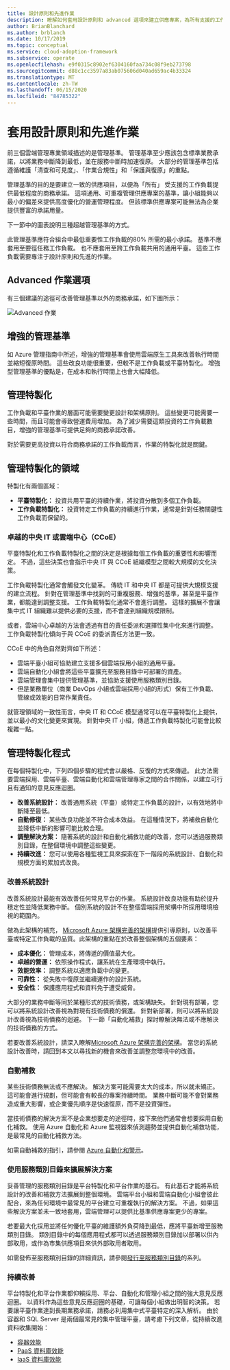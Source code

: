 ```yaml
---
title: 設計原則和先進作業
description: 瞭解如何套用設計原則和 advanced 選項來建立供應專案，為所有支援的工作負載提供最低等級的商務承諾。
author: BrianBlanchard
ms.author: brblanch
ms.date: 10/17/2019
ms.topic: conceptual
ms.service: cloud-adoption-framework
ms.subservice: operate
ms.openlocfilehash: e9f0315c8902ef6304160faa734c08f9eb273798
ms.sourcegitcommit: d88c1cc3597a83ab075606d040ad659ac4b33324
ms.translationtype: MT
ms.contentlocale: zh-TW
ms.lasthandoff: 06/15/2020
ms.locfileid: "84785322"
---
```

# <a name="apply-design-principles-and-advanced-operations"></a>套用設計原則和先進作業

前三個雲端管理專業領域描述的是管理基準。 管理基準至少應該包含標準業務承諾，以將業務中斷降到最低，並在服務中斷時加速復原。 大部分的管理基準包括遵循維護「清查和可見度」、「作業合規性」和「保護與復原」的重點。

管理基準的目的是要建立一致的供應項目，以便為「所有」  受支援的工作負載提供最低程度的商務承諾。 這項通用、可重複管理供應專案的基準，讓小組能夠以最小的偏差來提供高度優化的營運管理程度。 但該標準供應專案可能無法為企業提供豐富的承諾用量。

下一節中的圖表說明三種超越管理基準的方式。

此管理基準應符合組合中最低重要性工作負載的80% 所需的最小承諾。 基準不應套用至要徑任務工作負載。 也不應套用至跨工作負載共用的通用平臺。 這些工作負載需要專注于設計原則和先進的作業。

## <a name="advanced-operations-options"></a>Advanced 作業選項

有三個建議的途徑可改善管理基準以外的商務承諾，如下圖所示：

![Advanced 作業](../_images/manage/beyond-the-baseline.png)

## <a name="enhanced-management-baseline"></a>增強的管理基準

如 Azure 管理指南中所述，增強的管理基準會使用雲端原生工具來改善執行時間並縮短復原時間。 這些改良功能很重要，但較不是工作負載或平臺特製化。 增強型管理基準的優點是，在成本和執行時間上也會大幅降低。

## <a name="management-specialization"></a>管理特製化

工作負載和平臺作業的層面可能需要變更設計和架構原則。 這些變更可能需要一些時間，而且可能會導致營運費用增加。 為了減少需要這類投資的工作負載數目，增強的管理基準可提供足夠的商務承諾改善。

對於需要更高投資以符合商務承諾的工作負載而言，作業的特製化就是關鍵。

## <a name="areas-of-management-specialization"></a>管理特製化的領域

特製化有兩個區域：

- **平臺特製化：** 投資共用平臺的持續作業，將投資分散到多個工作負載。
- **工作負載特製化：** 投資特定工作負載的持續進行作業，通常是針對任務關鍵性工作負載而保留的。

### <a name="central-it-or-cloud-center-of-excellence-ccoe"></a>卓越的中央 IT 或雲端中心（CCoE）

平臺特製化和工作負載特製化之間的決定是根據每個工作負載的重要性和影響而定。 不過，這些決策也會指示中央 IT 與 CCoE 組織模型之間較大規模的文化決策。

工作負載特製化通常會觸發文化變革。 傳統 IT 和中央 IT 都是可提供大規模支援的建立流程。 針對在管理基準中找到的可重複服務、增強的基準，甚至是平臺作業，都能達到調整支援。 工作負載特製化通常不會進行調整。 這樣的擴展不會讓集中式 IT 組織難以提供必要的支援，而不會達到組織規模限制。

或者，雲端中心卓越的方法會透過有目的責任委派和選擇性集中化來進行調整。 工作負載特製化傾向于與 CCoE 的委派責任方法更一致。

CCoE 中的角色自然對齊如下所述：

- 雲端平臺小組可協助建立支援多個雲端採用小組的通用平臺。
- 雲端自動化小組會將這些平臺擴充至服務目錄中可部署的資產。
- 雲端管理會集中提供管理基準，並協助支援使用服務類別目錄。
- 但是業務單位（商業 DevOps 小組或雲端採用小組的形式）保有工作負載、管線或效能的日常作業責任。

就管理領域的一致性而言，中央 IT 和 CCoE 模型通常可以在平臺特製化上提供，並以最小的文化變更來實現。 針對中央 IT 小組，傳遞工作負載特製化可能會比較複雜一點。

## <a name="management-specialization-processes"></a>管理特製化程式

在每個特製化中，下列四個步驟的程式會以嚴格、反復的方式來傳遞。 此方法需要雲端採用、雲端平臺、雲端自動化和雲端管理專家之間的合作關係，以建立可行且有通知的意見反應迴圈。

- **改善系統設計：** 改善通用系統（平臺）或特定工作負載的設計，以有效地將中斷降至最低。
- **自動修復：** 某些改良功能並不符合成本效益。 在這種情況下，將補救自動化並降低中斷的影響可能比較合理。
- **調整解決方案：** 隨著系統的設計和自動化補救功能的改善，您可以透過服務類別目錄，在整個環境中調整這些變更。
- **持續改進：** 您可以使用各種監視工具來探索在下一階段的系統設計、自動化和規模方面的累加式改良。

### <a name="improve-system-design"></a>改善系統設計

改善系統設計最能有效改善任何常見平台的作業。 系統設計改良功能有助於提升穩定性並降低業務中斷。 個別系統的設計不在整個雲端採用架構中所採用環境檢視的範圍內。

做為此架構的補充， [Microsoft Azure 架構完善的架構](https://docs.microsoft.com/azure/architecture/framework)提供引導原則，以改善平臺或特定工作負載的品質。此架構的重點在於改善整個架構的五個要素：

- **成本優化：** 管理成本，將傳遞的價值最大化。
- **卓越的營運：** 依照操作程式，讓系統在生產環境中執行。
- **效能效率：** 調整系統以適應負載中的變更。
- **可靠性：** 從失敗中復原並繼續運作的設計系統。
- **安全性：** 保護應用程式和資料免于遭受威脅。

大部分的業務中斷等同於某種形式的技術債務，或架構缺失。 針對現有部署，您可以將系統設計改善視為對現有技術債務的償還。 針對新部署，則可以將系統設計改善視為技術債務的迴避。 下一節「自動化補救」探討瞭解決無法或不應解決的技術債務的方式。

若要改善系統設計，請深入瞭解[Microsoft Azure 架構完善的架構](https://docs.microsoft.com/azure/architecture/framework)。 當您的系統設計改善時，請回到本文以尋找新的機會來改善並調整您環境中的改善。

### <a name="automated-remediation"></a>自動補救

某些技術債務無法或不應解決。 解決方案可能需要太大的成本，所以就未矯正。 這可能會進行規劃，但可能會有較長的專案持續時間。 業務中斷可能不會對業務造成重大影響，或企業優先順序是快速復原，而不是投資彈性。

當技術債務的解決方案不是企業想要走的途徑時，接下來他們通常會想要採用自動化補救。 使用 Azure 自動化和 Azure 監視器來偵測趨勢並提供自動化補救功能，是最常見的自動化補救方法。

如需自動補救的指引，請參閱 [Azure 自動化和警示](https://docs.microsoft.com/azure/automation/automation-create-alert-triggered-runbook)。

### <a name="scale-the-solution-with-a-service-catalog"></a>使用服務類別目錄來擴展解決方案

妥善管理的服務類別目錄是平台特製化和平台作業的基石。 有此基石才能將系統設計的改善和補救方法擴展到整個環境。 雲端平台小組和雲端自動化小組會彼此配合，來為任何環境中最常見的平台建立可重複執行的解決方案。 不過，如果這些解決方案並未一致地套用，雲端管理可以提供比基準供應專案更少的專案。

若要最大化採用並將任何優化平臺的維護額外負荷降到最低，應將平臺新增至服務類別目錄。 類別目錄中的每個應用程式都可以透過服務類別目錄加以部署以供內部取用，或作為市集供應項目來供外部取用者取用。

如需發佈至服務類別目錄的詳細資訊，請參閱[發行至服務類別目錄](https://docs.microsoft.com/azure/managed-applications/publish-service-catalog-app)的系列。

### <a name="continuous-improvement"></a>持續改善

平台特製化和平台作業都仰賴採用、平台、自動化和管理小組之間的強大意見反應迴圈。 以資料作為這些意見反應迴圈的基礎，可讓每個小組做出明智的決策。 若要讓平臺作業達到長期業務承諾，請務必利用集中式平臺特定的深入解析。 由於容器和 SQL Server 是兩個最常見的集中管理平臺，請考慮下列文章，從持續改進資料收集開始：

- [容器效能](https://docs.microsoft.com/azure/azure-monitor/insights/container-insights-overview)
- [PaaS 資料庫效能](https://docs.microsoft.com/azure/azure-monitor/insights/azure-sql)
- [IaaS 資料庫效能](https://docs.microsoft.com/azure/azure-monitor/insights/sql-assessment)
